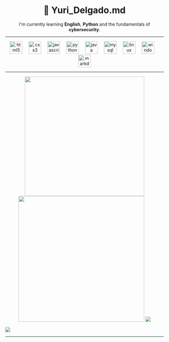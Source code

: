 <h1 align="center"> 👋 Yuri_Delgado.md </h1>

<p align="center">
I'm currently learning <b>English</b>, <b>Python</b> and the fundamentals of <b>cybersecurity</b>.
</p>

---
<div align="center">
  <img src="https://cdn.jsdelivr.net/gh/devicons/devicon/icons/html5/html5-original.svg" height="40" alt="html5 logo"  />
  <img width="12" />
  <img src="https://cdn.jsdelivr.net/gh/devicons/devicon/icons/css3/css3-original.svg" height="40" alt="css3 logo"  />
  <img width="12" />
  <img src="https://cdn.jsdelivr.net/gh/devicons/devicon/icons/javascript/javascript-original.svg" height="40" alt="javascript logo"  />
  <img width="12" />
  <img src="https://cdn.jsdelivr.net/gh/devicons/devicon/icons/python/python-original.svg" height="40" alt="python logo"  />
  <img width="12" />
  <img src="https://cdn.jsdelivr.net/gh/devicons/devicon/icons/java/java-original.svg" height="40" alt="java logo"  />
  <img width="12" />
  <img src="https://cdn.jsdelivr.net/gh/devicons/devicon/icons/mysql/mysql-original.svg" height="40" alt="mysql logo"  />
  <img width="12" />
  <img src="https://cdn.jsdelivr.net/gh/devicons/devicon/icons/linux/linux-original.svg" height="40" alt="linux logo"  />
  <img width="12" />
  <img src="https://cdn.jsdelivr.net/gh/devicons/devicon/icons/windows8/windows8-original.svg" height="40" alt="windows8 logo"  />
  <img width="12" />
  <img src="https://cdn.jsdelivr.net/gh/devicons/devicon/icons/markdown/markdown-original.svg" height="40" alt="markdown logo"  />
</div>

---

<p align="center">
  <img src="https://github-readme-stats.vercel.app/api?username=vaneldoga&show_icons=true&theme=dark&hide_border=true" width="380">
  <img src="https://github-readme-streak-stats.herokuapp.com?user=vaneldoga&theme=dark&hide_border=true" width="400">
  <img src="https://github-readme-stats.vercel.app/api/top-langs/?username=vaneldoga&theme=dark&hide_border=true&include_all_commits=false&count_private=false&layout=compact">
</p>



[![](https://visitcount.itsvg.in/api?id=vaneldoga&icon=0&color=0)](https://visitcount.itsvg.in)

---
